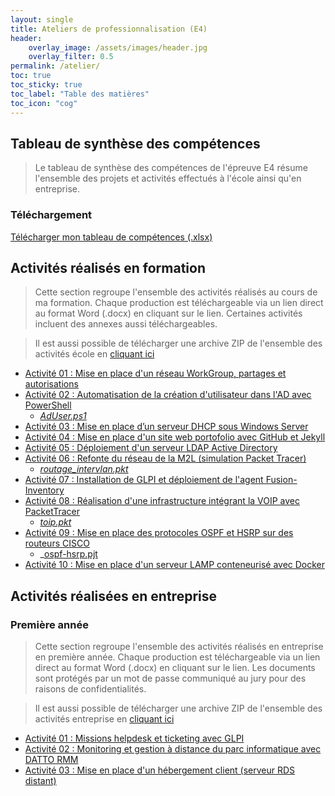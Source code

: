 ```yaml
---
layout: single
title: Ateliers de professionnalisation (E4)
header:
    overlay_image: /assets/images/header.jpg
    overlay_filter: 0.5
permalink: /atelier/
toc: true
toc_sticky: true
toc_label: "Table des matières"
toc_icon: "cog"
---
```


## Tableau de synthèse des compétences

> Le tableau de synthèse des compétences de l'épreuve E4 résume l'ensemble des projets et activités effectués à l'école ainsi qu'en entreprise. 

### Téléchargement


[Télécharger mon tableau de compétences (.xlsx)](/assets/files/atelier/synthese_fabien_chevalier.xlsx)

## Activités réalisés en formation

> Cette section regroupe l'ensemble des activités réalisés au cours de ma formation. Chaque production est téléchargeable via un lien direct au format Word (.docx) en cliquant sur le lien. Certaines activités incluent des annexes aussi téléchargeables.

> Il est aussi possible de télécharger une archive ZIP de l'ensemble des activités école en [cliquant ici](dossier_complet.zip)

- [Activité 01 : Mise en place d'un réseau WorkGroup, partages et autorisations](/assets/files/atelier/ecole/01-mise_en_place_workgroup.docx)
- [Activité 02 : Automatisation de la création d'utilisateur dans l'AD avec PowerShell](/assets/files/atelier/ecole/02-ad_powershell_csv.docx)
  - _[AdUser.ps1](/assets/files/atelier/ecole/02-AdUser.ps1)_
- [Activité 03 : Mise en place d’un serveur DHCP sous Windows Server](/assets/files/atelier/ecole/03serveur_dhcp_windows.docx)
- [Activité 04 : Mise en place d'un site web portofolio avec GitHub et Jekyll](/assets/files/atelier/ecole/04-mise_en_place_site_web.docx)
- [Activité 05 : Déploiement  d'un serveur LDAP Active Directory](/assets/files/atelier/ecole/05-mise_en_place_site_web.docx)
- [Activité 06 : Refonte du réseau de la M2L (simulation Packet Tracer)](/assets/files/atelier/ecole/06-routage_intervlan.docx)
  - _[routage_intervlan.pkt](/assets/files/atelier/ecole/06-routage_intervlan.pkt)_
- [Activité 07 : Installation de GLPI et déploiement de l'agent Fusion-Inventory](/assets/files/atelier/ecole/07-glpi_fusion.docx)
- [Activité 08 : Réalisation d'une infrastructure intégrant la VOIP avec PacketTracer](/assets/files/atelier/ecole/08-voip_pkt.docx)
  - _[toip.pkt](/assets/files/atelier/ecole/08-voip.pkt)_
- [Activité 09 : Mise en place des protocoles OSPF et HSRP sur des routeurs CISCO](/assets/files/atelier/ecole/09-ospf_hsrp.docx)
  - _[ospf-hsrp.pjt](/assets/files/atelier/09-ospf-hsrp.pkt)
- [Activité 10 : Mise en place d'un serveur LAMP conteneurisé avec Docker](/assets/files/atelier/ecole/10-lamp-docker.docx)

## Activités réalisées en entreprise

### Première année

> Cette section regroupe l'ensemble des activités réalisés en entreprise en première année. Chaque production est téléchargeable via un lien direct au format Word (.docx) en cliquant sur le lien. Les documents sont protégés par un mot de passe communiqué au jury pour des raisons de confidentialités.

> Il est aussi possible de télécharger une archive ZIP de l'ensemble des activités entreprise en [cliquant ici](dossier_complet.zip)

- [Activité 01 : Missions helpdesk et ticketing avec GLPI](/assets/files/atelier/entreprise/01-helpdesk_glpi.docx)
- [Activité 02 : Monitoring et gestion à distance du parc informatique avec DATTO RMM](/assets/files/atelier/entreprise/02-monitoring_gestion_datto.docx)
- [Activité 03 : Mise en place d'un hébergement client (serveur RDS distant)](/assets/files/atelier/entreprise/03-hebergement_client.docx)










